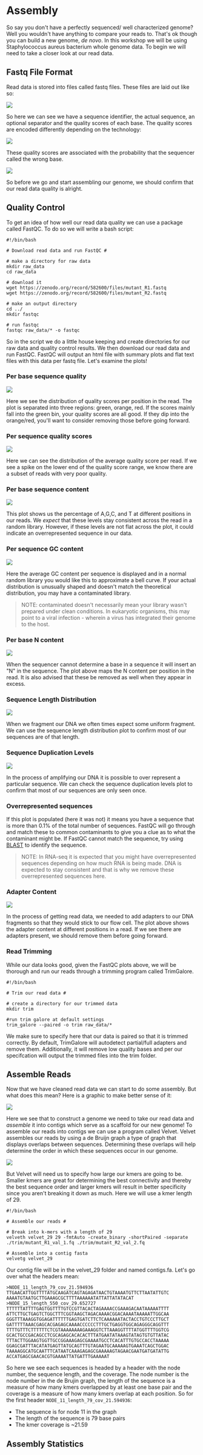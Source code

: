# Assembly

So say you don't have a perfectly sequenced/ well characterized genome? Well you wouldn't have anything to compare your reads to. That's ok though you can build a new genome, *de novo*. In this workshop we will be using Staphylococcus aureus bacterium whole genome data. To begin we will need to take a closer look at our read data.

## Fastq File Format

Read data is stored into files called fastq files. These files are laid out like so:

![](images/fastq.PNG)

So here we can see we have a sequence identifier, the actual sequence, an optional separator and the quality scores of each base. The quality scores are encoded differently depending on the technology:

![](images/quality.PNG)

These quality scores are associated with the probability that the sequencer called the wrong base. 

![](images/prob.PNG)

So before we go and start assembling our genome, we should confirm that our read data quality is alright.

## Quality Control

To get an idea of how well our read data quality we can use a package called FastQC. To do so we will write a bash script:

    #!/bin/bash
    
    # Download read data and run FastQC #
    
    # make a directory for raw data
    mkdir raw_data
    cd raw_data
    
    # download it
    wget https://zenodo.org/record/582600/files/mutant_R1.fastq
    wget https://zenodo.org/record/582600/files/mutant_R2.fastq
    
    # make an output directory
    cd ../
    mkdir fastqc
    
    # run fastqc
    fastqc raw_data/* -o fastqc
    
So in the script we do a little house keeping and create directories for our raw data and quality control results. We then download our read data and run FastQC. FastQC will output an html file with summary plots and flat text files with this data per fastq file. Let's examine the plots!

### Per base sequence quality

![](images/pbsq.PNG)

Here we see the distribution of quality scores per position in the read. The plot is separated into three regions: green, orange, red. If the scores mainly fall into the green bin, your quality scores are all good. If they dip into the orange/red, you'll want to consider removing those before going forward.
    
### Per sequence quality scores

![](images/psqs.PNG)

Here we can see the distribution of the average quality score per read. If we see a spike on the lower end of the quality score range, we know there are a subset of reads with very poor quality.

### Per base sequence content

![](images/pbsc.PNG)

This plot shows us the percentage of A,G,C, and T at different positions in our reads. We *expect* that these levels stay consistent across the read in a random library. However, if these levels are not flat across the plot, it could indicate an overrepresented sequence in our data. 

### Per sequence GC content

![](images/psgc.PNG)

Here the average GC content per sequence is displayed and in a normal random library you would like this to approximate a bell curve. If your actual distribution is unusually shaped and doesn't match the theoretical distribution, you may have a contaminated library. 

> NOTE: contaminated doesn't necessarily mean your library wasn't prepared under clean conditions. In eukaryotic organisms, this may point to a viral infection - wherein a virus has integrated their genome to the host.

### Per base N content

![](images/pbnc.PNG)

When the sequencer cannot determine a base in a sequence it will insert an "N" in the sequence. The plot above maps the N content per position in the read. It is also advised that these be removed as well when they appear in excess. 

### Sequence Length Distribution

![](images/sld.PNG)

When we fragment our DNA we often times expect some uniform fragment. We can use the sequence length distribution plot to confirm most of our sequences are of that length.

### Sequence Duplication Levels

![](images/sdl.PNG)

In the process of amplifying our DNA it is possible to over represent a particular sequence. We can check the sequence duplication levels plot to confirm that most of our sequences are only seen once.

### Overrepresented sequences

If this plot is populated (here it was not) it means you have a sequence that is more than 0.1% of the total number of sequences. FastQC will go through and match these to common contaminants to give you a clue as to what the contaminant might be. If FastQC cannot match the sequence, try using [BLAST](https://blast.ncbi.nlm.nih.gov/Blast.cgi?PROGRAM=blastn&BLAST_SPEC=GeoBlast&PAGE_TYPE=BlastSearch) to identify the sequence. 

> NOTE: In RNA-seq it is expected that you might have overrepresented sequences depending on how much RNA is being made. DNA is expected to stay consistent and that is why we remove these overrepresented sequences here. 


### Adapter Content

![](images/ac.PNG)
  
In the process of getting read data, we needed to add adapters to our DNA fragments so that they would stick to our flow cell. The plot above shows the adapter content at different positions in a read. If we see there are adapters present, we should remove them before going forward.

### Read Trimming

While our data looks good, given the FastQC plots above, we will be thorough and run our reads through a trimming program called TrimGalore. 

    #!/bin/bash
    
    # Trim our read data #
    
    # create a directory for our trimmed data
    mkdir trim
    
    #run trim galore at default settings
    trim_galore --paired -o trim raw_data/*

We make sure to specify here that our data is paired so that it is trimmed correctly. By default, TrimGalore will autodetect partial/full adapters and remove them. Additionally, it will remove low quality bases and per our specifcation will output the trimmed files into the trim folder. 
    

## Assemble Reads

Now that we have cleaned read data we can start to do some assembly. But what does this mean? Here is a graphic to make better sense of it:

![](images/reads2genome.PNG)

Here we see that to construct a genome we need to take our read data and *assemble* it into contigs which serve as a scaffold for our new genome! To assemble our reads into contigs we can use a program called Velvet. Velvet assembles our reads by using a de Bruijn graph a type of graph that displays overlaps between sequences. Determining these overlaps will help determine the order in which these sequences occur in our genome. 

![](images/debrujin.PNG)

But Velvet will need us to specify how large our kmers are going to be. Smaller kmers are great for determining the best connectivity and thereby the best sequence order and larger kmers will result in better specificity since you aren't breaking it down as much. Here we will use a kmer length of 29.

    #!/bin/bash
    
    # Assemble our reads #
    
    # Break into k-mers with a length of 29
    velveth velvet_29 29 -fmtAuto -create_binary -shortPaired -separate ./trim/mutant_R1_val_1.fq ./trim/mutant_R2_val_2.fq
    
    # Assemble into a contig fasta
    velvetg velvet_29
    
Our contig file will be in the velvet_29 folder and named contigs.fa. Let's go over what the headers mean:

    >NODE_11_length_79_cov_21.594936
    TTGAACATTGGTTTTATGCAAGATCAGTAGAGATAACTGTAAAATGTTCTTAATATTGTC
    AAAATGTAATGCTTGAAAGCGCTTTTAAAAAATATTATTATATACAT
    >NODE_15_length_550_cov_29.652727
    TTTTTTATTTTGAGTGGTTTTGTCCGTTACACTAGAAAACCGAAAGACAATAAAAATTTT
    ATTCTTGCTGAGTCTGGCTTTCGGTAAGCTAGACAAAACGGACAAAATAAAAATTGGCAA
    GGGTTTAAAGGTGGAGATTTTTTGAGTGATCTTCTCAAAAAATACTACCTGTCCCTTGCT
    GATTTTTAAACGAGCACGAGAGCAAAACCCCCCTTTGCTGAGGTGGCAGAGGGCAGGTTT
    TTTTGTTTCTTTTTTCTCGTAAAAAAAAGAAAGGTCTTAAAGGTTTTATGGTTTTGGTCG
    GCACTGCCGACAGCCTCGCAGAGCACACACTTTATGAATATAAAGTATAGTGTGTTATAC
    TTTACTTGGAAGTGGTTGCCGGAAAGAGCGAAAATGCCTCACATTTGTGCCACCTAAAAA
    GGAGCGATTTACATATGAGTTATGCAGTTTGTAGAATGCAAAAAGTGAAATCAGCTGGAC
    TAAAAGGCATGCAATTTCATAATCAAAGAGAGCGAAAAAGTAGAACGAATGATGATATTG
    ACCATGAGCGAACACGTGAAAATTATGATTTGAAAAAT

So here we see each sequences is headed by a header with the node number, the sequence length, and the coverage. The node number is the node number in the de Brujin graph, the length of the sequence is a measure of how many kmers overlapped by at least one base pair and the coverage is a measure of how many kmers overlap at each position. So for the first header ```NODE_11_length_79_cov_21.594936```:

* The sequence is for node 11 in the graph
* The length of the sequence is 79 base pairs 
* The kmer coverage is ~21.59
    
    

## Assembly Statistics
